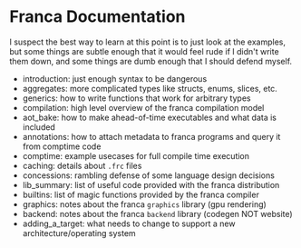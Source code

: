 # Franca Documentation

I suspect the best way to learn at this point is to just look at the examples, 
but some things are subtle enough that it would feel rude if I didn't write them down, 
and some things are dumb enough that I should defend myself. 

- introduction: just enough syntax to be dangerous 
- aggregates: more complicated types like structs, enums, slices, etc. 
- generics: how to write functions that work for arbitrary types
- compilation: high level overview of the franca compilation model
- aot_bake: how to make ahead-of-time executables and what data is included 
- annotations: how to attach metadata to franca programs and query it from comptime code
- comptime: example usecases for full compile time execution
- caching: details about `.frc` files
- concessions: rambling defense of some language design decisions
- lib_summary: list of useful code provided with the franca distribution 
- builtins: list of magic functions provided by the franca compiler 
- graphics: notes about the franca `graphics` library (gpu rendering)
- backend: notes about the franca `backend` library (codegen NOT website) 
- adding_a_target: what needs to change to support a new architecture/operating system
